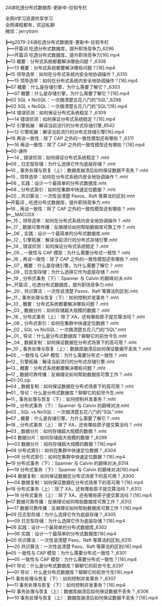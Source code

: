 24讲吃透分布式数据库-更新中-拉钩专栏

全网it学习资源共享学习<br>全网课程都有，欢迎私聊<br>微信：jerryttom<br>

┣━lg2079-24讲吃透分布式数据库-更新中-拉钩专栏<br> ┣━开篇词 吃透分布式数据库，提升职场竞争力_6296<br> ┣━开篇词 吃透分布式数据库，提升职场竞争力[16].mp4<br> ┣━13 概要：分布式系统都要解决哪些问题？_6308<br> ┣━13 概要：分布式系统都要解决哪些问题？[16].mp4<br> ┣━15 领导选举：如何在分布式系统内安全地协调操作？_6310<br> ┣━15 领导选举：如何在分布式系统内安全地协调操作？[16].mp4<br> ┣━07 概要：什么是存储引擎，为什么需要了解它？_6303<br> ┣━07 概要：什么是存储引擎，为什么需要了解它？[16].mp4<br> ┣━02 SQL v NoSQL：一次搞清楚五花八门的“SQL”_6298<br> ┣━02 SQL v NoSQL：一次搞清楚五花八门的“SQL”[16].mp4<br> ┣━14 错误侦测：如何保证分布式系统稳定？_6309<br> ┣━14 错误侦测：如何保证分布式系统稳定？[16].mp4<br> ┣━12 引擎拓展：解读当前流行的分布式存储引擎_6542<br> ┣━12 引擎拓展：解读当前流行的分布式存储引擎[16].mp4<br> ┣━16 再谈一致性：除了 CAP 之外的一致性模型还有哪些？_6311<br> ┣━16 再谈一致性：除了 CAP 之外的一致性模型还有哪些？[16].mp4<br> ┣━00-课件<br> ┣━14 _ 错误侦测：如何保证分布式系统稳定？.mht<br> ┣━09 _ 日志型存储：为什么选择它作为底层存储？.mht<br> ┣━10 _ 事务处理与恢复（上）：数据库崩溃后如何保证数据不丢失？.mht<br> ┣━15 _ 领导选举：如何在分布式系统内安全地协调操作？.mht<br> ┣━06 _ 实践：设计一个最简单的分布式数据库.mht<br> ┣━08 _ 分布式索引：如何在集群中快速定位数据？.mht<br> ┣━20 _ 共识算法：一次性说清楚 Paxos、Raft 等算法的区别.mht<br> ┣━开篇词 _ 吃透分布式数据库，提升职场竞争力.mht<br> ┣━16 _ 再谈一致性：除了 CAP 之外的一致性模型还有哪些？.mht<br> ┣━__MACOSX<br> ┣━._15 _ 领导选举：如何在分布式系统内安全地协调操作？.mht<br> ┣━._17 _ 数据可靠传播：反熵理论如何帮助数据库可靠工作？.mht<br> ┣━._06 _ 实践：设计一个最简单的分布式数据库.mht<br> ┣━._12 _ 引擎拓展：解读当前流行的分布式存储引擎.mht<br> ┣━._14 _ 错误侦测：如何保证分布式系统稳定？.mht<br> ┣━._05 _ 一致性与 CAP 模型：为什么需要分布式一致性？.mht<br> ┣━._16 _ 再谈一致性：除了 CAP 之外的一致性模型还有哪些？.mht<br> ┣━._07 _ 概要：什么是存储引擎，为什么需要了解它？.mht<br> ┣━._09 _ 日志型存储：为什么选择它作为底层存储？.mht<br> ┣━._19 _ 分布式事务（下）：Spanner 与 Calvin 的巅峰对决.mht<br> ┣━._开篇词 _ 吃透分布式数据库，提升职场竞争力.mht<br> ┣━._20 _ 共识算法：一次性说清楚 Paxos、Raft 等算法的区别.mht<br> ┣━._11 _ 事务处理与恢复（下）：如何控制并发事务？.mht<br> ┣━._13 _ 概要：分布式系统都要解决哪些问题？.mht<br> ┣━._03 _ 数据分片：如何存储超大规模的数据？.mht<br> ┣━._18 _ 分布式事务（上）：除了 XA，还有哪些原子提交算法吗？.mht<br> ┣━._08 _ 分布式索引：如何在集群中快速定位数据？.mht<br> ┣━._02 _ SQL vs NoSQL：一次搞清楚五花八门的“SQL”.mht<br> ┣━._01 _ 导论：什么是分布式数据库？聊聊它的前世今生.mht<br> ┣━._04 _ 数据复制：如何保证数据在分布式场景下的高可用？.mht<br> ┣━._10 _ 事务处理与恢复（上）：数据库崩溃后如何保证数据不丢失？.mht<br> ┣━05 _ 一致性与 CAP 模型：为什么需要分布式一致性？.mht<br> ┣━12 _ 引擎拓展：解读当前流行的分布式存储引擎.mht<br> ┣━13 _ 概要：分布式系统都要解决哪些问题？.mht<br> ┣━17 _ 数据可靠传播：反熵理论如何帮助数据库可靠工作？.mht<br> ┣━01-20.zip<br> ┣━04 _ 数据复制：如何保证数据在分布式场景下的高可用？.mht<br> ┣━01 _ 导论：什么是分布式数据库？聊聊它的前世今生.mht<br> ┣━11 _ 事务处理与恢复（下）：如何控制并发事务？.mht<br> ┣━19 _ 分布式事务（下）：Spanner 与 Calvin 的巅峰对决.mht<br> ┣━02 _ SQL vs NoSQL：一次搞清楚五花八门的“SQL”.mht<br> ┣━07 _ 概要：什么是存储引擎，为什么需要了解它？.mht<br> ┣━18 _ 分布式事务（上）：除了 XA，还有哪些原子提交算法吗？.mht<br> ┣━03 _ 数据分片：如何存储超大规模的数据？.mht<br> ┣━03 数据分片：如何存储超大规模的数据？_6299<br> ┣━03 数据分片：如何存储超大规模的数据？[16].mp4<br> ┣━08 分布式索引：如何在集群中快速定位数据？_6304<br> ┣━08 分布式索引：如何在集群中快速定位数据？[16].mp4<br> ┣━19 分布式事务（下）：Spanner 与 Calvin 的巅峰对决_6314<br> ┣━19 分布式事务（下）：Spanner 与 Calvin 的巅峰对决[16].mp4<br> ┣━04 数据复制：如何保证数据在分布式场景下的高可用？_6300<br> ┣━04 数据复制：如何保证数据在分布式场景下的高可用？[16].mp4<br> ┣━18 分布式事务（上）：除了 XA，还有哪些原子提交算法吗？_6313<br> ┣━18 分布式事务（上）：除了 XA，还有哪些原子提交算法吗？[16].mp4<br> ┣━17 数据可靠传播：反熵理论如何帮助数据库可靠工作？_6312<br> ┣━17 数据可靠传播：反熵理论如何帮助数据库可靠工作？[16].mp4<br> ┣━09 日志型存储：为什么选择它作为底层存储？_6305<br> ┣━09 日志型存储：为什么选择它作为底层存储？[16].mp4<br> ┣━06 实践：设计一个最简单的分布式数据库_6302<br> ┣━06 实践：设计一个最简单的分布式数据库[16].mp4<br> ┣━20 共识算法：一次性说清楚 Paxo、Raft 等算法的区别_6315<br> ┣━20 共识算法：一次性说清楚 Paxo、Raft 等算法的区别[16].mp4<br> ┣━05 一致性与 CAP 模型：为什么需要分布式一致性？_6301<br> ┣━05 一致性与 CAP 模型：为什么需要分布式一致性？[16].mp4<br> ┣━01 导论：什么是分布式数据库？聊聊它的前世今生_6297<br> ┣━01 导论：什么是分布式数据库？聊聊它的前世今生[16].mp4<br> ┣━11 事务处理与恢复（下）：如何控制并发事务？_6307<br> ┣━11 事务处理与恢复（下）：如何控制并发事务？[16].mp4<br> ┣━10 事务处理与恢复（上）：数据库崩溃后如何保证数据不丢失？_6306<br> ┣━10 事务处理与恢复（上）：数据库崩溃后如何保证数据不丢失？[16].mp4